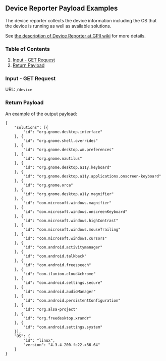 ## Device Reporter Payload Examples

The device reporter collects the device information including the OS that the device is running as well as available solutions.

See [the description of Device Reporter at GPII wiki](https://wiki.gpii.net/w/Architecture_Overview#Device_Characteristics_Reporter) for more details.

### Table of Contents
1. [Input - GET Request](#user-content-input---get-request)
2. [Return Payload](#user-content-return-payload)

### Input - GET Request

URL: `/device`

### Return Payload
 
An example of the output payload:
```
{
    "solutions": [{
        "id": "org.gnome.desktop.interface"
    }, {
        "id": "org.gnome.shell.overrides"
    }, {
        "id": "org.gnome.desktop.wm.preferences"
    }, {
        "id": "org.gnome.nautilus"
    }, {
        "id": "org.gnome.desktop.a11y.keyboard"
    }, {
        "id": "org.gnome.desktop.a11y.applications.onscreen-keyboard"
    }, {
        "id": "org.gnome.orca"
    }, {
        "id": "org.gnome.desktop.a11y.magnifier"
    }, {
        "id": "com.microsoft.windows.magnifier"
    }, {
        "id": "com.microsoft.windows.onscreenKeyboard"
    }, {
        "id": "com.microsoft.windows.highContrast"
    }, {
        "id": "com.microsoft.windows.mouseTrailing"
    }, {
        "id": "com.microsoft.windows.cursors"
    }, {
        "id": "com.android.activitymanager"
    }, {
        "id": "com.android.talkback"
    }, {
        "id": "com.android.freespeech"
    }, {
        "id": "com.ilunion.cloud4chrome"
    }, {
        "id": "com.android.settings.secure"
    }, {
        "id": "com.android.audioManager"
    }, {
        "id": "com.android.persistentConfiguration"
    }, {
        "id": "org.alsa-project"
    }, {
        "id": "org.freedesktop.xrandr"
    }, {
        "id": "com.android.settings.system"
    }],
    "OS": {
        "id": "linux",
        "version": "4.3.4-200.fc22.x86-64"
    }
}
```

